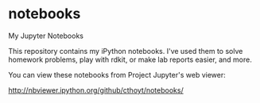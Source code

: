 # notebooks
My Jupyter Notebooks

This repository contains my iPython notebooks. I've used them to solve homework problems, play with rdkit, or make lab reports easier, and more.

You can view these notebooks from Project Jupyter's web viewer:

http://nbviewer.ipython.org/github/cthoyt/notebooks/
